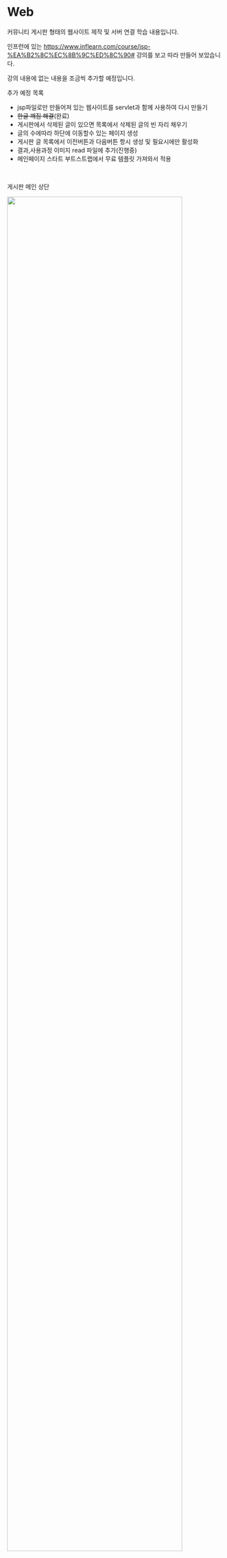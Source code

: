 # Web
커뮤니티 게시판 형태의 웹사이트 제작 및 서버 연결 학습 내용입니다.

인프런에 있는 https://www.inflearn.com/course/jsp-%EA%B2%8C%EC%8B%9C%ED%8C%90# 강의를 보고 따라 만들어 보았습니다.

강의 내용에 없는 내용을 조금씩 추가할 예정입니다. 

추가 예정 목록 
<ul>
              <li>jsp파일로만 만들어져 있는 웹사이트를 servlet과 함께 사용하여 다시 만들기</li>
              <li><del>한글 깨짐 해결</del>(완료)</li>
              <li>게시판에서 삭제된 글이 있으면 목록에서 삭제된 글의 빈 자리 채우기</li>
              <li>글의 수에따라 하단에 이동할수 있는 페이지 생성</li>
              <li>게시판 글 목록에서 이전버튼과 다음버튼 항시 생성 및 필요시에만 활성화</li>
              <li>결과,사용과정 이미지 read 파일에 추가(진행중)</li>
              <li>메인페이지 스타트 부트스트랩에서 무료 템플릿 가져와서 적용</li>
</ul>
<br>
<p>게시판 메인 상단</p> 
<img src="https://user-images.githubusercontent.com/64457575/81181968-2a1dc480-8fe8-11ea-9919-9eb6cfa66c7e.PNG" width=90%></img>
<br>
<p>게시판 메인 하단</p> 
<img src="https://user-images.githubusercontent.com/64457575/81182422-b8924600-8fe8-11ea-847a-46bf5334774c.PNG" width=90%></img>
<br>
<p>로그인 전 메인</p> 
<img src="https://user-images.githubusercontent.com/64457575/81182475-c9db5280-8fe8-11ea-94b9-2402e3b54730.PNG" width=90%></img>
<br>
<p>로그인 버튼 클릭 시 로그인 화면이동</p> 
<img src="https://user-images.githubusercontent.com/64457575/81182528-da8bc880-8fe8-11ea-84f4-15cc783788dd.PNG" width=90%></img>
<br>
<p>로그인 상태 메인</p> 
<img src="https://user-images.githubusercontent.com/64457575/81182568-eb3c3e80-8fe8-11ea-85ec-947d41fc026d.PNG" width=90%></img>
<br>
<p>회원가입 버튼 클릭 시 회원가입 화면이동 </p> 
<img src="https://user-images.githubusercontent.com/64457575/81182590-f42d1000-8fe8-11ea-9e29-d8d2e5e0debe.PNG" width=90%></img>
<br>
<p>게시판 다음버튼 활성화 상태</p> 
<img src="https://user-images.githubusercontent.com/64457575/81182627-01e29580-8fe9-11ea-95c5-dd6a9c20cadb.PNG" width=90%></img>
<br>
<p>게시판 이전버튼 활성화 상태</p> 
<img src="https://user-images.githubusercontent.com/64457575/81182650-0c049400-8fe9-11ea-8b1b-3ddbb70b8b05.PNG" width=90%></img>
<br>
<p>게시판 글 내용으로 이동</p> 
<img src="https://user-images.githubusercontent.com/64457575/81182679-1888ec80-8fe9-11ea-89c3-926a9ded5e4e.PNG" width=90%></img>
<br>
<p>게시판 글 쓰기 버튼 클릭</p> 
<img src="https://user-images.githubusercontent.com/64457575/81182762-39514200-8fe9-11ea-95c6-31790804cc6f.PNG" width=90%></img>
<br>
<p>게시판 글 수정버튼 클릭</p> 
<img src="https://user-images.githubusercontent.com/64457575/81182726-2dfe1680-8fe9-11ea-8007-d700817bb6d1.PNG" width=90%></img>
<br>
<p>게시판 글 삭제버튼 클릭</p> 
<img src="https://user-images.githubusercontent.com/64457575/81182705-250d4500-8fe9-11ea-8388-1cc79cd43211.PNG" width=90%></img>
<br>



